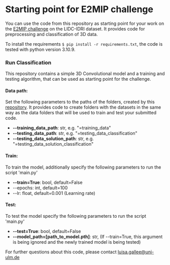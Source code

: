 # Starting point for E2MIP challenge

You can use the code from this repository as starting point for your work on the [E2MIP challenge](https://e2mip.github.io/) on the LIDC-IDRI dataset.
It provides code for preprocessing and classification of 3D data.

To install the requirements `$ pip install -r requirements.txt`, the code is tested with python version 3.10.9.

### Run Classification
This repository contains a simple 3D Convolutional model and a training and testing algorithm, that can be used as starting point for the challenge.
#### Data path:
Set the following parameters to the paths of the folders, created by this [repository](https://github.com/LuisaGallee/E2MIP_LIDCI-IDRI_data).
It provides code to create folders with the datasets in the same way as the data folders that will be used to train and test your submitted code.
* **--training_data_path**: str, e.g. "=training_data"
* **--testing_data_path**: str, e.g. "=testing_data_classification"
* **--testing_data_solution_path**: str, e.g. "=testing_data_solution_classification"

####    Train:
To train the model, additionally specify the following parameters to run the script 'main.py'
* **--train=True**: bool, default=False
* --epochs: int, default=100
* --lr: float, default=0.001 (Learning rate)
####    Test:
To test the model specify the following parameters to run the script 'main.py'
* **--test=True**: bool, default=False
* **--model_path=[path_to_model.pth]**: str, (If --train=True, this argument is being ignored and the newly trained model is being tested)



For further questions about this code, please contact luisa.gallee@uni-ulm.de
